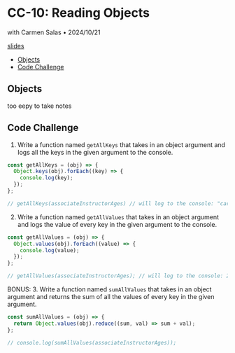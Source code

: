 # CC-10: Reading Objects

with Carmen Salas • 2024/10/21

[slides](https://docs.google.com/presentation/d/102aTalPpKGd5_sMtLjyfpW-NGw4lj-gmIOcqJhdW6Yg/edit)

- [Objects](#objects)
- [Code Challenge](#code-challenge)

## Objects

too eepy to take notes

## Code Challenge

1. Write a function named `getAllKeys` that takes in an object argument and logs all the keys in the given argument to the console.

```js
const getAllKeys = (obj) => {
  Object.keys(obj).forEach((key) => {
    console.log(key);
  });
};

// getAllKeys(associateInstructorAges) // will log to the console: "carmen", "itzel", "zo"
```

2. Write a function named `getAllValues` that takes in an object argument and logs the value of every key in the given argument to the console.

```js
const getAllValues = (obj) => {
  Object.values(obj).forEach((value) => {
    console.log(value);
  });
};

// getAllValues(associateInstructorAges); // will log to the console: 22, 22, 23
```

BONUS: 3. Write a function named `sumAllValues` that takes in an object argument and returns the sum of all the values of every key in the given argument.

```js
const sumAllValues = (obj) => {
  return Object.values(obj).reduce((sum, val) => sum + val);
};

// console.log(sumAllValues(associateInstructorAges));
```
